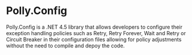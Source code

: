 # Polly.Config
Polly.Config is a .NET 4.5 library that allows developers to configure their exception handling policies such as Retry, Retry Forever, Wait and Retry or Circuit Breaker in their configuration files allowing for policy adjustments without the need to compile and depoy the code.
